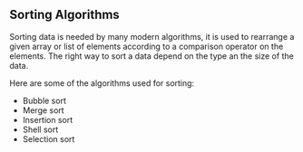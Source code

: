 ## Sorting Algorithms

Sorting data is needed by many modern algorithms, it is used to rearrange a given array or list of elements according to a comparison operator on the elements. The right way to sort a data depend on the type an the size of the data.

Here are some of the algorithms used for sorting:
* Bubble sort
* Merge sort
* Insertion sort
* Shell sort
* Selection sort